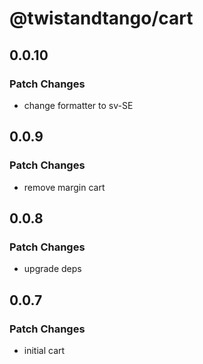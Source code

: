 # @twistandtango/cart

## 0.0.10

### Patch Changes

- change formatter to sv-SE

## 0.0.9

### Patch Changes

- remove margin cart

## 0.0.8

### Patch Changes

- upgrade deps

## 0.0.7

### Patch Changes

- initial cart
